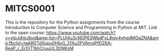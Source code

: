 # MITCS0001
This is the repository for the Python assignments from the course Introduction to Computer Science and Programming in Python at MIT.
Link to the open course: https://www.youtube.com/watch?v=ytpJdnlu9ug&amp;list=PLUl4u3cNGP63WbdFxL8giv4yhgdMGaZNA&amp;fbclid=IwAR0TdXopu0HIpG_31Xu2PVAmqPfD26A-6eaP_r_ErDjT1bhCruuUL3DNKsM
